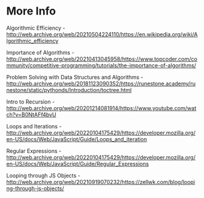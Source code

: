 # More Info

Algorithmic Efficiency - http://web.archive.org/web/20210504224110/https://en.wikipedia.org/wiki/Algorithmic_efficiency

Importance of Algorithms - http://web.archive.org/web/20210413045958/https://www.topcoder.com/community/competitive-programming/tutorials/the-importance-of-algorithms/

Problem Solving with Data Structures and Algorithms - http://web.archive.org/web/20181123090352/https://runestone.academy/runestone/static/pythonds/Introduction/toctree.html

Intro to Recursion - http://web.archive.org/web/20201214081914/https://www.youtube.com/watch?v=B0NtAFf4bvU

Loops and Iterations - http://web.archive.org/web/20220104175429/https://developer.mozilla.org/en-US/docs/Web/JavaScript/Guide/Loops_and_iteration

Regular Expressions - http://web.archive.org/web/20220104175429/https://developer.mozilla.org/en-US/docs/Web/JavaScript/Guide/Regular_Expressions

Looping through JS Objects - http://web.archive.org/web/20210919070232/https://zellwk.com/blog/looping-through-js-objects/

